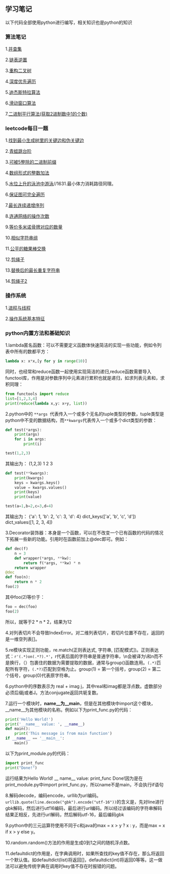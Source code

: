 ## 学习笔记
以下代码全部使用python进行编写，相关知识也是python的知识




### 算法笔记
1.[并查集](https://github.com/SeleneXX/SeleneXX.github.io/blob/gh-pages/%E5%B9%B6%E6%9F%A5%E9%9B%86.md)

2.[链表逆置](https://github.com/SeleneXX/SeleneXX.github.io/blob/gh-pages/%E9%93%BE%E8%A1%A8%E9%80%86%E7%BD%AE.md)

3.[重构二叉树](https://github.com/SeleneXX/SeleneXX.github.io/blob/gh-pages/%E9%87%8D%E6%9E%84%E4%BA%8C%E5%8F%89%E6%A0%91.md)

4.[深度优先遍历](https://github.com/SeleneXX/SeleneXX.github.io/blob/gh-pages/dfs.md)

5.[迪杰斯特拉算法](https://github.com/SeleneXX/SeleneXX.github.io/blob/gh-pages/dijkstra.md)

6.[滑动窗口算法](https://github.com/SeleneXX/SeleneXX.github.io/blob/gh-pages/%E6%BB%91%E5%8A%A8%E7%AA%97%E5%8F%A3.md)

7.[二进制平行算法(获取2进制数中1的个数)](https://github.com/SeleneXX/SeleneXX.github.io/blob/gh-pages/%E4%BA%8C%E8%BF%9B%E5%88%B6%E5%B9%B3%E8%A1%8C%E7%AE%97%E6%B3%95.md)




### leetcode每日一题
1.[找到最小生成树里的关键边和伪关键边](https://github.com/SeleneXX/SeleneXX.github.io/blob/gh-pages/1489.md)

2.[青蛙跳台阶](https://github.com/SeleneXX/SeleneXX.github.io/blob/gh-pages/%E9%9D%92%E8%9B%99%E8%B7%B3%E5%8F%B0%E9%98%B6%EF%BC%88%E6%96%90%E6%B3%A2%E9%82%A3%E5%A5%91%E6%95%B0%E5%88%97%EF%BC%89.md)

3.[可被5整除的二进制前缀](https://github.com/SeleneXX/SeleneXX.github.io/blob/gh-pages/1018.md)

4.[数组形式的整数加法](https://github.com/SeleneXX/SeleneXX.github.io/blob/gh-pages/989.md)

5.[水位上升的泳池中游泳](https://github.com/SeleneXX/SeleneXX.github.io/blob/gh-pages/778.md)//1631.最小体力消耗路径同理。

6.[保证图可完全遍历](https://github.com/SeleneXX/SeleneXX.github.io/blob/gh-pages/1579.md)

7.[最长连续递增序列](https://github.com/SeleneXX/SeleneXX.github.io/blob/gh-pages/674.md)

8.[连通网络的操作次数](https://github.com/SeleneXX/SeleneXX.github.io/blob/gh-pages/1319.md)

9.[等价多米诺骨牌对应的数量](https://github.com/SeleneXX/SeleneXX.github.io/blob/gh-pages/1128.md)

10.[相似字符串组](https://github.com/SeleneXX/SeleneXX.github.io/blob/gh-pages/839.md)

11.[公平的糖果棒交换](https://github.com/SeleneXX/SeleneXX.github.io/blob/gh-pages/888.md)

12.[剪绳子](https://github.com/SeleneXX/SeleneXX.github.io/blob/gh-pages/%E5%89%91%E6%8C%87offer14.md)

13.[替换后的最长重复字符串](https://github.com/SeleneXX/SeleneXX.github.io/blob/gh-pages/424.md)

14.[剪绳子2](https://github.com/SeleneXX/SeleneXX.github.io/blob/gh-pages/%E5%89%AA%E7%BB%B3%E5%AD%902.md)


### 操作系统
1.[进程与线程](https://github.com/SeleneXX/SeleneXX.github.io/blob/main/%E8%BF%9B%E7%A8%8B%E4%B8%8E%E7%BA%BF%E7%A8%8B.md)

2.[操作系统基本特征](https://github.com/SeleneXX/SeleneXX.github.io/blob/main/%E6%93%8D%E4%BD%9C%E7%B3%BB%E7%BB%9F%E5%9F%BA%E6%9C%AC%E7%89%B9%E5%BE%81.md)

### python内置方法和基础知识
1.lambda匿名函数：可以不需要定义函数体快速简洁的实现一些功能，例如令列表中所有的数都平方：
````python
lambda x: x*x,[y for y in range(10)]
````
同时，也经常和reduce函数一起使用实现简洁的递归,reduce函数需要导入functool库，作用是对参数序列中元素进行累积也就是递归，如求列表元素和，求积同理：
````python
from functools import reduce
list=[1,2,3,4]
print(reduce(lambda x,y: x+y, list))
````

2.python中的 ````**args ````代表传入一个或多个无名的tuple类型的参数，tuple类型是python中不变的数据结构，而````**kwargs````代表传入一个或多个dict类型的参数：
````python
def test(*args):  
    print(args)
    for i in args:
        print(i)

test(1,2,3)
````
其输出为：
(1,2,3)
1
2
3
````python
def test(**kwargs):
    print(kwargs)
    keys = kwargs.keys()
    value = kwargs.values()
    print(keys)
    print(value)

test(a=1,b=2,c=3,d=4)
````
其输出为：
{'a': 1, 'b': 2, 'c': 3, 'd': 4}
dict_keys(['a', 'b', 'c', 'd'])
dict_values([1, 2, 3, 4])

3.Decorator装饰器：本身是一个函数，可以在不改变一个已有函数的代码的情况下拓展一些新的功能。引用时在函数前加上@dec即可。例如：
````python
def dec(f)
    n = 3
    def wrapper(*args, **kw):
        return f(*args, **kw) * n
    return wrapper
@dec
def foo(n):
    return n * 2
foo(2)
````
其中foo(2)等价于：
````python
foo = dec(foo)
foo(2)
````
所以，就等于2 * n * 2，结果为12

4.对列表切片不会导致IndexError。对二维列表切片，若切片位置不存在，返回的是一维空列表[]。

5.re模块实现正则功能，re.match(正则表达式, 字符串, [匹配模式])。正则表达式：````r'(.*)on(.*?).*'````，r代表后面的字符串是普通字符串，\n会被译为\和n而不是换行，（）包裹住的数据为需要提取的数据，通常与group()函数连用。````(.*)````匹配所有字符，````(.*?)````匹配到空格为止。group(1) = 第一个括号，group(2) = 第二个括号，group(0)代表原字符串。

6.python中的序数表示为 real + imag j，其中real和imag都是浮点数。虚数部分必须后缀j或者J。方法conjugate返回共轭复数。

7.运行一个模块时，__name__为__main__，但是在其他模块中import这个模块，__name__为其他模块的名称。例如以下为print_func.py的代码：
````python
print('Hello World!') 
print('__name__ value: ', __name__)   
def main():     
    print('This message is from main function')   
if __name__ == '__main__':     
    main()   
````
以下为print_module.py的代码： 
````python
import print_func 
print("Done!")
````
运行结果为Hello World! __ name__ value: print_func Done!因为是在print_module.py中import print_func.py，所以name不是main，不会执行if语句

8.解码decode，编码encode，urllib为url编码。````urllib.quote(line.decode("gbk").encode("utf-16"))````的含义是，先对line进行gbk解码，然后进行utf16编码，最后进行url编码。所以经过该编码的字符串解码结果正相反，先进行url解码，然后解码utf-16，最后编码gbk

9.python中的三元运算符使用不同于c和java的max = x > y ? x : y，而是max = x if x > y else y。

10.random.random()方法的作用是生成0到1之间的随机浮点数。

11.defaultdict的作用是，在字典调用时，如果所查找的key值不存在，那么将返回一个默认值。如defaultdict(list)将返回[]，defaultdict(int)将返回0等等。这一做法可以避免传统字典在调用时key值不存在时报错的问题。

